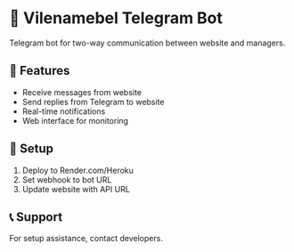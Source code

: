 # 🤖 Vilenamebel Telegram Bot

Telegram bot for two-way communication between website and managers.

## 🚀 Features

- Receive messages from website
- Send replies from Telegram to website  
- Real-time notifications
- Web interface for monitoring

## 🔧 Setup

1. Deploy to Render.com/Heroku
2. Set webhook to bot URL
3. Update website with API URL

## 📞 Support

For setup assistance, contact developers.
